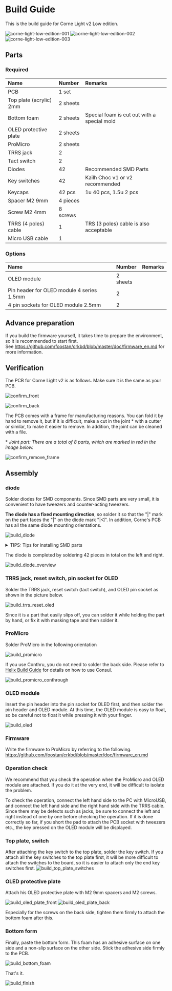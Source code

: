 # Build Guide

This is the build guide for Corne Light v2 Low edition.

![corne-light-low-edition-001](assets/corner-light-low-edition-001.jpg)
![corne-light-low-edition-002](assets/corner-light-low-edition-002.jpg)
![corne-light-low-edition-003](assets/corner-light-low-edition-003.jpg)

## Parts

### Required

| Name | Number | Remarks |
|:-|:-|:-|
| PCB | 1 set | |
| Top plate (acrylic) 2mm | 2 sheets | |
| Bottom foam | 2 sheets | Special foam is cut out with a special mold |
| OLED protective plate | 2 sheets | |
| ProMicro | 2 sheets | |
| TRRS jack | 2 | |
| Tact switch | 2 | |
| Diodes | 42 | Recommended SMD Parts |
| Key switches | 42 | Kailh Choc v1 or v2 recommended |
| Keycaps | 42 pcs | 1u 40 pcs, 1.5u 2 pcs |
| Spacer M2 9mm | 4 pieces | |
| Screw M2 4mm | 8 screws | |
| TRRS (4 poles) cable | 1 | TRS (3 poles) cable is also acceptable |
| Micro USB cable | 1 | |

### Options

| Name | Number | Remarks |
|:-|:-|:-|
| OLED module | 2 sheets | |
| Pin header for OLED module 4 series 1.5mm | 2 | |
| 4 pin sockets for OLED module 2.5mm | 2 | |

## Advance preparation

If you build the firmware yourself,
it takes time to prepare the environment,
so it is recommended to start first. \
See <https://github.com/foostan/crkbd/blob/master/doc/firmware_en.md>
for more information.

## Verification

The PCB for Corne Light v2 is as follows.
Make sure it is the same as your PCB.

![confirm_front](assets/confirm_front.jpg)

![confirm_back](assets/confirm_back.jpg)

The PCB comes with a frame for manufacturing reasons.
You can fold it by hand to remove it, but if it is difficult,
make a cut in the joint \* with a cutter or similar,
to make it easier to remove.
In addition, the joint can be cleaned with a file.

\* *Joint part: There are a total of 8 parts,
which are marked in red in the image below.*

![confirm_remove_frame](assets/confirm_remove_frame.jpg)

## Assembly

### diode

Solder diodes for SMD components.
Since SMD parts are very small,
it is convenient to have tweezers and counter-acting tweezers.

**The diode has a fixed mounting direction**,
so solder it so that the "|" mark on the part faces the "|" on the diode mark "|◁".
In addition, Corne's PCB has all the same diode mounting orientations.

![build_diode](assets/build_diode.jpg)

<details>
<summary>TIPS: Tips for installing SMD parts</summary>

The trick is to attach the SMD parts, but first, as a spare solder,
put the solder on only one side of the pad.

![tips_building_smd_01](https://user-images.githubusercontent.com/736191/54487435-79330280-48d9-11e9-9138-525d8ee68144.jpg)

Next, solder one leg of the diode so that the spare solder melts.
At this time, it is recommended to use reverse-action tweezers,
because you can hold the chip parts firmly without exerting force
and you can concentrate on alignment and soldering.
Also, if the soldering iron is too hot or the solder is touched too much,
the flux contained in the solder may evaporate and form a clean pile of solder,
but it can be repaired later,
so at this point you should only care about attaching parts.
It's okay.

![tips_building_smd_02](https://user-images.githubusercontent.com/736191/54487436-79330280-48d9-11e9-856e-f3f5b9f58414.jpg)

It is okay if the diode does not float when viewed from the side
when one foot is attached.
If it floats, press the diode with tweezers or your fingers
and reheat the soldered part with a soldering iron to clean it.

![tips_building_smd_03](https://user-images.githubusercontent.com/736191/54487437-79330280-48d9-11e9-996d-a578e767c12c.jpg)

Then solder the other one.
Be careful not to apply too much, as a small amount of solder is sufficient.
If you apply too much, you can remove it with a blotting wire
or by scooping it with a soldering iron.

If the amount of solder on the preliminary solder side is small,
additional soldering is performed, and if it is a mountain,
apply flux from above and heat it to clean it.

![tips_building_smd_04](https://user-images.githubusercontent.com/736191/54487438-79cb9900-48d9-11e9-9280-dc72a2087307.jpg)

</details>

The diode is completed by soldering 42 pieces in total on the left and right.

![build_diode_overview](assets/build_diode_overview.jpg)

### TRRS jack, reset switch, pin socket for OLED

Solder the TRRS jack, reset switch (tact switch),
and OLED pin socket as shown in the picture below.

![build_trrs_reset_oled](assets/build_trrs_reset_oled.jpg)

Since it is a part that easily slips off,
you can solder it while holding the part by hand,
or fix it with masking tape and then solder it.

### ProMicro

Solder ProMicro in the following orientation

![build_promicro](assets/build_promicro.jpg)

If you use Conthru, you do not need to solder the back side.
Please refer to [Helix Build Guide](
https://github.com/MakotoKurauchi/helix/blob/master/Doc/buildguide_en.md#pro-micro)
for details on how to use Consul.

![build_promicro_conthrough](assets/build_promicro_conthrough.jpg)

### OLED module

Insert the pin header into the pin socket for OLED first,
and then solder the pin header and OLED module.
At this time, the OLED module is easy to float,
so be careful not to float it while pressing it with your finger.

![build_oled](assets/build_oled.jpg)

### Firmware

Write the firmware to ProMicro by referring to the following. \
<https://github.com/foostan/crkbd/blob/master/doc/firmware_en.md>

### Operation check

We recommend that you check the operation when the ProMicro and OLED module are attached.
If you do it at the very end, it will be difficult to isolate the problem.

To check the operation, connect the left hand side to the PC with MicroUSB,
and connect the left hand side and the right hand side with the TRRS cable.
Since there may be defects such as jacks,
be sure to connect the left and right instead of one by one
before checking the operation.
If it is done correctly so far,
if you short the pad to attach the PCB socket with tweezers etc.,
the key pressed on the OLED module will be displayed.

### Top plate, switch

After attaching the key switch to the top plate, solder the key switch.
If you attach all the key switches to the top plate first,
it will be more difficult to attach the switches to the board,
so it is easier to attach only the end key switches first.
![build_top_plate_switches](assets/build_top_plate_switches.jpg)

### OLED protective plate

Attach his OLED protective plate with M2 9mm spacers and M2 screws.

![build_oled_plate_front](assets/build_oled_plate_front.jpg)
![build_oled_plate_back](assets/build_oled_plate_back.jpg)

Especially for the screws on the back side,
tighten them firmly to attach the bottom foam after this.

### Bottom form

Finally, paste the bottom form.
This foam has an adhesive surface on one side
and a non-slip surface on the other side.
Stick the adhesive side firmly to the PCB.

![build_bottom_foam](assets/build_bottom_foam.jpg)

That's it.

![build_finish](assets/build_finish.jpg)
